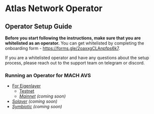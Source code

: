 # Atlas Network Operator

## Operator Setup Guide

**Before you start following the instructions, make sure that you are whitelisted as an operator.** You can get whitelisted by completing the onboarding form -  https://forms.gle/2oaxxgCLAnpfps6k7. 

If you are a whitelisted operator and have any questions about the setup process, please reach out to the support team on telegram or discord.

### Running an Operator for MACH AVS

- [For Eigenlayer](./eigenlayer)
  - [Testnet](./eigenlayer/testnet/README.md)
  - *[Mainnet](./eigenlayer/mainnet/) (coming soon)*
- *[Solayer](./solayer) (coming soon)*
- *[Symbiotic](./symbiotic) (coming soon)*

